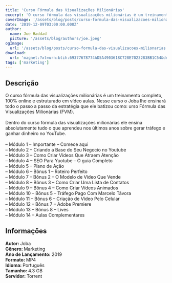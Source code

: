 ```yaml
---
title: 'Curso Fórmula das Visualizações Milionárias'
excerpt: 'O curso fórmula das visualizações milionárias é um treinamento completo, 100% online e estruturado em vídeo aulas. Nesse curso o Joba lhe ensinará todo o passo a passo da estratégia que ele batizou como: urso Fórmula das Visualizações Milionárias (FVM).Dentro do curso fórmula das'
coverImage: '/assets/blog/posts/curso-formula-das-visualizacoes-milionarias.jpg'
date: '2019-12-09T03:00:00.000Z'
author:
  name: Joe Haddad
  picture: '/assets/blog/authors/joe.jpeg'
ogImage:
  url: '/assets/blog/posts/curso-formula-das-visualizacoes-milionarias.jpg'
download:
  url: 'magnet:?xt=urn:btih:69377678774AD5A4903618C728E7023283BB1C54&dn=F%c3%b3rmula%20das%20Visualiza%c3%a7%c3%b5es%20Milion%c3%a1rias&tr=udp%3a%2f%2ftracker.openbittorrent.com%3a1337%2fannounce&tr=udp%3a%2f%2ftracker.opentrackr.org%3a1337%2fannounce'
tags: ['marketing']
---
```

<h2>Descrição</h2>
<p></p><p>O curso fórmula das visualizações milionárias é um treinamento completo, 100% online e estruturado em vídeo aulas. Nesse curso o Joba lhe ensinará todo o passo a passo da estratégia que ele batizou como: urso Fórmula das Visualizações Milionárias (FVM).<br/><br/>Dentro do curso fórmula das visualizações milionárias ele ensina absolutamente tudo o que aprendeu nos últimos anos sobre gerar tráfego e ganhar dinheiro no YouTube.<br/><br/>– Módulo 1 – Importante – Comece aqui<br/>– Módulo 2 – Criando a Base do Seu Negocio no Youtube<br/>– Módulo 3 – Como Criar Vídeos Que Atraem Atenção<br/>– Módulo 4 – SEO Para Yuotube – O guia Completo<br/>– Módulo 5 – Plano de Ação<br/>– Módulo 6 – Bônus 1 – Roteiro Perfeito<br/>– Módulo 7 – Bônus 2 – O Modelo de Vídeo Que Vende<br/>– Módulo 8 – Bônus 3 – Como Criar Uma Lista de Contatos<br/>– Módulo 9 – Bônus 4 – Como Criar Vídeos Animados<br/>– Módulo 10 – Bônus 5 – Tráfego Pago Com Marcelo Távora<br/>– Módulo 11 – Bônus 6 – Criação de Vídeo Pelo Celular<br/>– Módulo 12 – Bônus 7 – Adobe Premiere<br/>– Módulo 13 – Bônus 8 – Lives<br/>– Módulo 14 – Aulas Complementares</p><h2>Informações</h2><p><strong>Autor: </strong>Joba<br/><strong>Gênero: </strong>Marketing<br/><strong>Ano de Lançamento:</strong> 2019<br/><strong>Formato: </strong>MP4<br/><strong>Idioma: </strong>Português<br/><strong>Tamanho: </strong>4.3 GB<br/><strong>Servidor: </strong>Torrent</p>